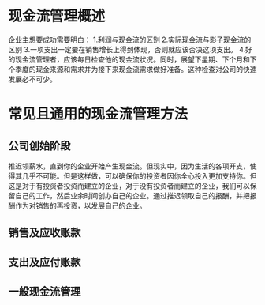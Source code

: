 # 现金流管理概述
企业主想要成功需要明白：
1.利润与现金流的区别
2.实际现金流与影子现金流的区别
3.一项支出一定要在销售增长上得到体现，否则就应该否决这项支出。
4.好的现金流管理者，应该每日检查他的现金流状况。同时，展望下星期、下个月和下个季度的现金来源和需求并为接下来现金流需求做好准备。这种检查对公司的快速发展必不可少。


# 常见且通用的现金流管理方法

## 公司创始阶段
推迟领薪水，直到你的企业开始产生现金流。但现实中，因为生活的各项开支，使得其几乎不可能。但是这样做，可以确保你的投资者因你全心投入更加支持你。但这是对于有投资者投资而建立的企业，对于没有投资者而建立的企业，我们可以保留自己的工作，然后业余时间创办自己的企业。通过推迟领取自己的报酬，并把报酬作为对销售的再投资，以发展自己的企业。

## 销售及应收账款
  
## 支出及应付账款

## 一般现金流管理